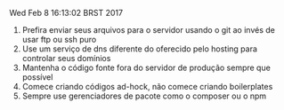 Wed Feb 8 16:13:02 BRST 2017
1. Prefira enviar seus arquivos para o servidor usando o git ao invés de usar ftp ou ssh puro
1. Use um serviço de dns diferente do oferecido pelo hosting para controlar seus domínios
1. Mantenha o código fonte fora do servidor de produção sempre que possível
1. Comece criando códigos ad-hock, não comece criando boilerplates
1. Sempre use gerenciadores de pacote como o composer ou o npm

